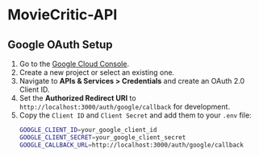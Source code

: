 # MovieCritic-API

## Google OAuth Setup

1. Go to the [Google Cloud Console](https://console.cloud.google.com/).
2. Create a new project or select an existing one.
3. Navigate to **APIs & Services > Credentials** and create an OAuth 2.0 Client ID.
4. Set the **Authorized Redirect URI** to `http://localhost:3000/auth/google/callback` for development.
5. Copy the `Client ID` and `Client Secret` and add them to your `.env` file:
   ```bash
   GOOGLE_CLIENT_ID=your_google_client_id
   GOOGLE_CLIENT_SECRET=your_google_client_secret
   GOOGLE_CALLBACK_URL=http://localhost:3000/auth/google/callback